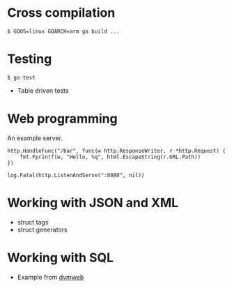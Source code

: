 # Cross compilation

```
$ GOOS=linux GOARCH=arm go build ...
```

# Testing

```
$ go test
```

* Table driven tests

# Web programming

An example server.

```
http.HandleFunc("/bar", func(w http.ResponseWriter, r *http.Request) {
    fmt.Fprintf(w, "Hello, %q", html.EscapeString(r.URL.Path))
})

log.Fatal(http.ListenAndServe(":8080", nil))
```

# Working with JSON and XML

* struct tags
* struct generators

# Working with SQL

* Example from [dvmweb](https://github.com/miku/dvmweb)

